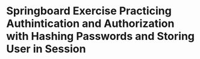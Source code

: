 # Springboard Exercise Practicing Authintication and Authorization with Hashing Passwords and Storing User in Session